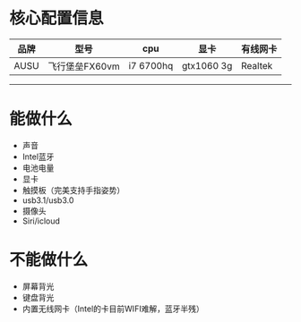 # 核心配置信息
|品牌|型号|cpu|显卡|有线网卡|
|--|--|--|--|--|
|AUSU|飞行堡垒FX60vm|i7 6700hq|gtx1060 3g|Realtek|
---
# 能做什么
- 声音
- Intel蓝牙
- 电池电量
- 显卡
- 触摸板（完美支持手指姿势）
- usb3.1/usb3.0
- 摄像头
- Siri/icloud

# 不能做什么
- 屏幕背光
- 键盘背光
- 内置无线网卡（Intel的卡目前WIFI难解，蓝牙半残）


